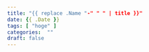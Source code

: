 ```yaml
---
title: "{{ replace .Name "-" " " | title }}"
date: {{ .Date }}
tags: [ "hoge" ]
categories:  "" 
draft: false
---
```


